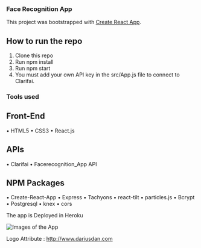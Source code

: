 ### Face Recognition App

This project was bootstrapped with [Create React App](https://github.com/facebook/create-react-app).

## How to run the repo

1.	Clone this repo
2.	Run npm install
3.	Run npm start
4.	You must add your own API key in the src/App.js file to connect to Clarifai.

### Tools used

## Front-End
•	HTML5
•	CSS3
•	React.js

## APIs
•	Clarifai
•	Facerecognition_App API

## NPM Packages

•	Create-React-App
•	Express
•	Tachyons
•	react-tilt
•	particles.js
•	Bcrypt
•	Postgresql
•	knex
•	cors

The app is Deployed in Heroku

![ Images of the App](link-to-image)

Logo Attribute : http://www.dariusdan.com
